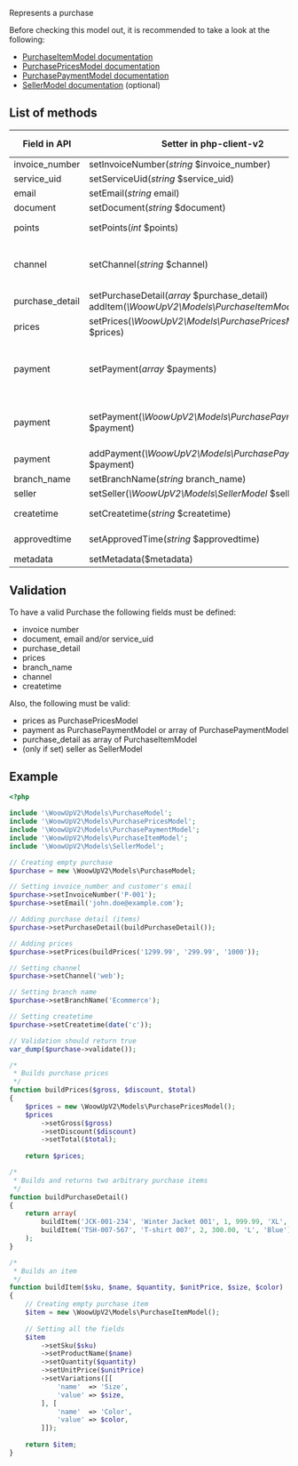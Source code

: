 Represents a purchase

Before checking this model out, it is recommended to take a look at the following:
+ [PurchaseItemModel documentation](PurchaseItemModel.md)
+ [PurchasePricesModel documentation](PurchasePricesModel.md)
+ [PurchasePaymentModel documentation](PurchasePaymentModel.md)
+ [SellerModel documentation](SellerModel.md) (optional)

## List of methods

| Field in API | Setter in php-client-v2 | Getter in php-client-v2 | Comments |
| --- | --- | --- | --- |
| invoice_number | setInvoiceNumber(*string* $invoice_number) | getInvoiceNumber() | Purchase identifier |
| service_uid | setServiceUid(*string* $service_uid) | getServiceUid() | |
| email | setEmail(*string* email) | getEmail() | |
| document | setDocument(*string* $document) | getDocument() | |
| points | setPoints(*int* $points) | getPoints() | Loyalty points rewarded for the purchase |
| channel | setChannel(*string* $channel) | getChannel() | Valid values: 'web', 'telephone', 'in-store', 'corporate', 'direct', 'other'. |
| purchase_detail | setPurchaseDetail(*array* $purchase_detail) <br> addItem(*\WoowUpV2\Models\PurchaseItemModel* $item) | getPurchaseDetail() | |
| prices | setPrices(*\WoowUpV2\Models\PurchasePricesModel* $prices) | getPrices() | |
| payment | setPayment(*array* $payments) | getPayment() | Sets several payments. Must be an array of PurchasePaymentModel and every payment must have 'type' and 'total' |
| payment | setPayment(*\WoowUpV2\Models\PurchasePaymentModel* $payment) | getPayment() | Sets only one payment of type PurchasePaymentModel. Must have 'type' defined |
| payment | addPayment(*\WoowUpV2\Models\PurchasePaymentModel* $payment) | | Adds a payment of type PurchasePaymentModel |
| branch_name | setBranchName(*string* branch_name) | getBranchName() | |
| seller | setSeller(*\WoowUpV2\Models\SellerModel* $seller) | getSeller() | See SellerModel.md |
| createtime | setCreatetime(*string* $createtime) | getCreatetime() | Format: YYYY-MM-DD HH:ii:ss |
| approvedtime | setApprovedTime(*string* $approvedtime) | getApprovedTime() | Format: YYYY-MM-DD HH:ii:ss |
| metadata | setMetadata($metadata) | getMetadata() | |

## Validation

To have a valid Purchase the following fields must be defined:
+ invoice number
+ document, email and/or service_uid
+ purchase_detail
+ prices
+ branch_name
+ channel
+ createtime

Also, the following must be valid:
+ prices as PurchasePricesModel
+ payment as PurchasePaymentModel or array of PurchasePaymentModel
+ purchase_detail as array of PurchaseItemModel
+ (only if set) seller as SellerModel

## Example
```php
<?php

include '\WoowUpV2\Models\PurchaseModel';
include '\WoowUpV2\Models\PurchasePricesModel';
include '\WoowUpV2\Models\PurchasePaymentModel';
include '\WoowUpV2\Models\PurchaseItemModel';
include '\WoowUpV2\Models\SellerModel';

// Creating empty purchase
$purchase = new \WoowUpV2\Models\PurchaseModel;

// Setting invoice_number and customer's email
$purchase->setInvoiceNumber('P-001');
$purchase->setEmail('john.doe@example.com');

// Adding purchase detail (items)
$purchase->setPurchaseDetail(buildPurchaseDetail());

// Adding prices
$purchase->setPrices(buildPrices('1299.99', '299.99', '1000'));

// Setting channel
$purchase->setChannel('web');

// Setting branch name
$purchase->setBranchName('Ecommerce');

// Setting createtime
$purchase->setCreatetime(date('c'));

// Validation should return true
var_dump($purchase->validate());

/*
 * Builds purchase prices
 */
function buildPrices($gross, $discount, $total)
{
    $prices = new \WoowUpV2\Models\PurchasePricesModel();
    $prices
        ->setGross($gross)
        ->setDiscount($discount)
        ->setTotal($total);
    
    return $prices;

/*
 * Builds and returns two arbitrary purchase items
 */
function buildPurchaseDetail()
{
    return array(
        buildItem('JCK-001-234', 'Winter Jacket 001', 1, 999.99, 'XL', 'Black'),
        buildItem('TSH-007-567', 'T-shirt 007', 2, 300.00, 'L', 'Blue'),
    );
}

/*
 * Builds an item
 */
function buildItem($sku, $name, $quantity, $unitPrice, $size, $color)
{
    // Creating empty purchase item
    $item = new \WoowUpV2\Models\PurchaseItemModel();
    
    // Setting all the fields
    $item
        ->setSku($sku)
        ->setProductName($name)
        ->setQuantity($quantity)
        ->setUnitPrice($unitPrice)
        ->setVariations([[
            'name'  => 'Size',
            'value' => $size,
        ], [
            'name'  => 'Color',
            'value' => $color,
        ]]);
        
    return $item;
}
